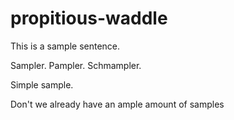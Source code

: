 # propitious-waddle

This is a sample sentence.

Sampler. Pampler. Schmampler.

Simple sample.

Don't we already have an ample amount of samples